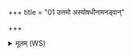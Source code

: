 +++
title = "01 उत्तमो अस्योषधीनामनड्वान्"

+++
<details><summary>मूलम् (WS)</summary>

उत्तमो अस्योषधीनामनड्वान् जगतामिव व्याघ्रः श्वपदामिव ॥  
यमैच्छामाविदाम तं प्रतिस्पाशनमन्तितम् ॥ १ ॥
</details>